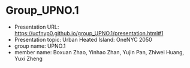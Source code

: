 # Group_UPNO.1
+ Presentation URL: https://ucfnyp0.github.io/group_UPNO.1/presentation.html#1
+ Presentation topic: Urban Heated Island: OneNYC 2050
+ group name: UPNO.1
+ member name: Boxuan Zhao, Yinhao Zhan, Yujin Pan, Zhiwei Huang, Yuxi Zheng
